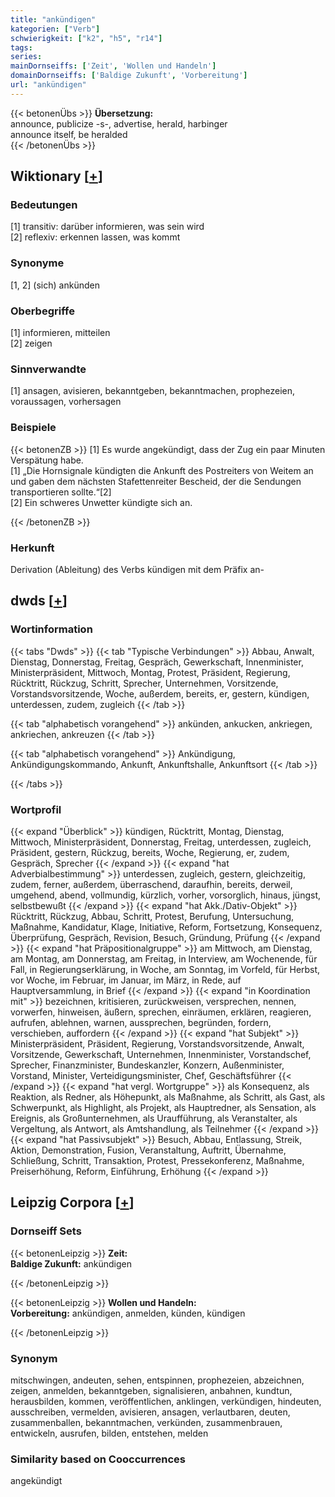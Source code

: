 ```yaml
---
title: "ankündigen"
kategorien: ["Verb"]
schwierigkeit: ["k2", "h5", "r14"]
tags:
series:
mainDornseiffs: ['Zeit', 'Wollen und Handeln']
domainDornseiffs: ['Baldige Zukunft', 'Vorbereitung']
url: "ankündigen"
---
```


{{< betonenÜbs >}}
**Übersetzung:**  
announce, publicize -s-, advertise, herald, harbinger  
announce itself, be heralded  
{{< /betonenÜbs >}}

## Wiktionary [[+](https://de.wiktionary.org/wiki/ankündigen)]

### Bedeutungen
[1] transitiv: darüber informieren, was sein wird  
[2] reflexiv: erkennen lassen, was kommt  

### Synonyme
[1, 2] (sich) ankünden  

### Oberbegriffe
[1] informieren, mitteilen  
[2] zeigen  

### Sinnverwandte
[1] ansagen, avisieren, bekanntgeben, bekanntmachen, prophezeien, voraussagen, vorhersagen  

### Beispiele
{{< betonenZB >}}
[1] Es wurde angekündigt, dass der Zug ein paar Minuten Verspätung habe.  
[1] „Die Hornsignale kündigten die Ankunft des Postreiters von Weitem an und gaben dem nächsten Stafettenreiter Bescheid, der die Sendungen transportieren sollte.“[2]  
[2] Ein schweres Unwetter kündigte sich an.  

{{< /betonenZB >}}
### Herkunft
Derivation (Ableitung) des Verbs kündigen mit dem Präfix an-  



## dwds [[+](https://www.dwds.de/wb/ankündigen)]

### Wortinformation
{{< tabs "Dwds" >}}
{{< tab "Typische Verbindungen" >}}
Abbau, Anwalt, Dienstag, Donnerstag, Freitag, Gespräch, Gewerkschaft, Innenminister, Ministerpräsident, Mittwoch, Montag, Protest, Präsident, Regierung, Rücktritt, Rückzug, Schritt, Sprecher, Unternehmen, Vorsitzende, Vorstandsvorsitzende, Woche, außerdem, bereits, er, gestern, kündigen, unterdessen, zudem, zugleich
{{< /tab >}}

{{< tab "alphabetisch vorangehend" >}}
ankünden, ankucken, ankriegen, ankriechen, ankreuzen
{{< /tab >}}

{{< tab "alphabetisch vorangehend" >}}
Ankündigung, Ankündigungskommando, Ankunft, Ankunftshalle, Ankunftsort
{{< /tab >}}

{{< /tabs >}}

### Wortprofil
{{< expand "Überblick" >}} kündigen, Rücktritt, Montag, Dienstag, Mittwoch, Ministerpräsident, Donnerstag, Freitag, unterdessen, zugleich, Präsident, gestern, Rückzug, bereits, Woche, Regierung, er, zudem, Gespräch, Sprecher {{< /expand >}}
{{< expand "hat Adverbialbestimmung" >}} unterdessen, zugleich, gestern, gleichzeitig, zudem, ferner, außerdem, überraschend, daraufhin, bereits, derweil, umgehend, abend, vollmundig, kürzlich, vorher, vorsorglich, hinaus, jüngst, selbstbewußt {{< /expand >}}
{{< expand "hat Akk./Dativ-Objekt" >}} Rücktritt, Rückzug, Abbau, Schritt, Protest, Berufung, Untersuchung, Maßnahme, Kandidatur, Klage, Initiative, Reform, Fortsetzung, Konsequenz, Überprüfung, Gespräch, Revision, Besuch, Gründung, Prüfung {{< /expand >}}
{{< expand "hat Präpositionalgruppe" >}} am Mittwoch, am Dienstag, am Montag, am Donnerstag, am Freitag, in Interview, am Wochenende, für Fall, in Regierungserklärung, in Woche, am Sonntag, im Vorfeld, für Herbst, vor Woche, im Februar, im Januar, im März, in Rede, auf Hauptversammlung, in Brief {{< /expand >}}
{{< expand "in Koordination mit" >}} bezeichnen, kritisieren, zurückweisen, versprechen, nennen, vorwerfen, hinweisen, äußern, sprechen, einräumen, erklären, reagieren, aufrufen, ablehnen, warnen, aussprechen, begründen, fordern, verschieben, auffordern {{< /expand >}}
{{< expand "hat Subjekt" >}} Ministerpräsident, Präsident, Regierung, Vorstandsvorsitzende, Anwalt, Vorsitzende, Gewerkschaft, Unternehmen, Innenminister, Vorstandschef, Sprecher, Finanzminister, Bundeskanzler, Konzern, Außenminister, Vorstand, Minister, Verteidigungsminister, Chef, Geschäftsführer {{< /expand >}}
{{< expand "hat vergl. Wortgruppe" >}} als Konsequenz, als Reaktion, als Redner, als Höhepunkt, als Maßnahme, als Schritt, als Gast, als Schwerpunkt, als Highlight, als Projekt, als Hauptredner, als Sensation, als Ereignis, als Großunternehmen, als Uraufführung, als Veranstalter, als Vergeltung, als Antwort, als Amtshandlung, als Teilnehmer {{< /expand >}}
{{< expand "hat Passivsubjekt" >}} Besuch, Abbau, Entlassung, Streik, Aktion, Demonstration, Fusion, Veranstaltung, Auftritt, Übernahme, Schließung, Schritt, Transaktion, Protest, Pressekonferenz, Maßnahme, Preiserhöhung, Reform, Einführung, Erhöhung {{< /expand >}}

## Leipzig Corpora [[+](https://corpora.uni-leipzig.de/en/res?word=ankündigen&corpusId=deu_newscrawl-public_2018)]

### Dornseiff Sets
{{< betonenLeipzig >}}
**Zeit:**  
**Baldige Zukunft:** ankündigen  

{{< /betonenLeipzig >}}


{{< betonenLeipzig >}}
**Wollen und Handeln:**  
**Vorbereitung:** ankündigen, anmelden, künden, kündigen  

{{< /betonenLeipzig >}}

### Synonym
mitschwingen, andeuten, sehen, entspinnen, prophezeien, abzeichnen, zeigen, anmelden, bekanntgeben, signalisieren, anbahnen, kundtun, herausbilden, kommen, veröffentlichen, anklingen, verkündigen, hindeuten, ausschreiben, vermelden, avisieren, ansagen, verlautbaren, deuten, zusammenballen, bekanntmachen, verkünden, zusammenbrauen, entwickeln, ausrufen, bilden, entstehen, melden


### Similarity based on Cooccurrences
angekündigt


